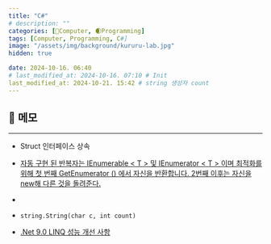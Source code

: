 ```yaml
---
title: "C#"
# description: ""
categories: [💫Computer, 🌒Programming]
tags: [Computer, Programming, C#]
image: "/assets/img/background/kururu-lab.jpg"
hidden: true

date: 2024-10-16. 06:40
# last_modified_at: 2024-10-16. 07:10 # Init
last_modified_at: 2024-10-21. 15:42 # string 생성자 count
---
```


## 💫 메모

---

- Struct 인터페이스 상속
- [자동 구현 된 반복자는 IEnumerable < T > 및 IEnumerator < T > 이며 최적화를 위해 첫 번째 GetEnumerator () 에서 자신을 반환합니다. 2번째 이후는 자신을 new해 다른 것을 돌려준다.](https://x.com/neuecc/status/1843568471768215622)
- [](https://x.com/_danuel_/status/1823337950832382124)

- `string.String(char c, int count)`
- [.Net 9.0 LINQ 성능 개선 사항](https://news.hada.io/topic?id=17327)
